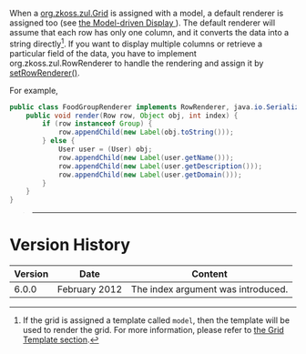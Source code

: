 When a [org.zkoss.zul.Grid](https://www.zkoss.org/javadoc/latest/zk/org/zkoss/zul/Grid.html) is assigned with a model, a
default renderer is assigned too (see [the Model-driven Display ]({{site.baseurl}}/zk_dev_ref/mvc/model/list_model#Model-driven_Display)).
The default renderer will assume that each row has only one column, and
it converts the data into a string directly[^1]. If you want to display
multiple columns or retrieve a particular field of the data, you have to
implement <javadoc type="interface">org.zkoss.zul.RowRenderer</javadoc>
to handle the rendering and assign it by
[setRowRenderer()](https://www.zkoss.org/javadoc/latest/zk/org/zkoss/zul/Grid.html#setRowRenderer-org.zkoss.zul.RowRenderer-).

For example,

```java
public class FoodGroupRenderer implements RowRenderer, java.io.Serializable {
    public void render(Row row, Object obj, int index) {
        if (row instanceof Group) {
            row.appendChild(new Label(obj.toString()));
        } else {
            User user = (User) obj;
            row.appendChild(new Label(user.getName()));
            row.appendChild(new Label(user.getDescription()));
            row.appendChild(new Label(user.getDomain()));
        }
    }
}
```

> ------------------------------------------------------------------------
>
> <references/>

# Version History

| Version | Date          | Content                            |
|---------|---------------|------------------------------------|
| 6.0.0   | February 2012 | The index argument was introduced. |

[^1]: If the grid is assigned a template called `model`, then the
    template will be used to render the grid. For more information,
    please refer to [the Grid Template section]({{site.baseurl}}/zk_dev_ref/mvc/view/template/grid_template).
